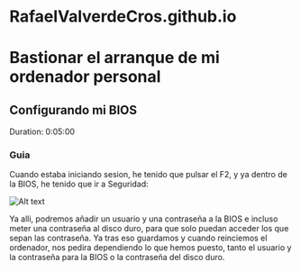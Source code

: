 # RafaelValverdeCros.github.io

# Bastionar el arranque de mi ordenador personal 

## Configurando mi BIOS
Duration: 0:05:00

### Guia

Cuando estaba iniciando sesion, he tenido que pulsar el F2, y ya dentro de la BIOS, he tenido que ir a Seguridad:

![Alt text](IMG_3257.png)

Ya alli, podremos añadir un usuario y una contraseña a la BIOS e incluso meter una contraseña al disco duro, para que solo puedan acceder los que sepan las contraseña. Ya tras eso guardamos y cuando reinciemos el ordenador, nos pedira dependiendo lo que hemos puesto, tanto el usuario y la contraseña para la BIOS o la contraseña del disco duro.
